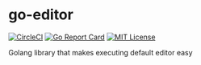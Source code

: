 # go-editor

[![CircleCI](https://circleci.com/gh/dm3ch/go-editor.svg?style=svg)](https://circleci.com/gh/dm3ch/go-editor)
[![Go Report Card](https://goreportcard.com/badge/github.com/dm3ch/go-editor)](https://goreportcard.com/report/github.com/dm3ch/go-editor)
[![MIT License](https://img.shields.io/badge/license-MIT-blue.svg)](https://github.com/dm3ch/go-editor/blob/master/LICENSE)

Golang library that makes executing default editor easy
